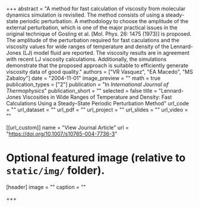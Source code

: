+++
abstract = "A method for fast calculation of viscosity from molecular dynamics simulation is revisited. The method consists of using a steady-state periodic perturbation. A methodology to choose the amplitude of the external perturbation, which is one of the major practical issues in the original technique of Gosling et al. [Mol. Phys. 26: 1475 (1973)] is proposed. The amplitude of the perturbation required for fast caculations and the viscosity values for wide ranges of temperature and density of the Lennard-Jones (LJ) model fluid are reported. The viscosity results are in agreement with recent LJ viscosity calculations. Additionally, the simulations demonstrate that the proposed approach is suitable to efficiently generate viscosity data of good quality."
authors = ["VR Vasquez", "EA Macedo", "MS Zabaloy"]
date = "2004-11-01"
image_preview = ""
math = true
publication_types = ["2"]
publication = "In *International Journal of Thermophysics*"
publication_short = ""
selected = false
title = "Lennard-Jones Viscosities in Wide Ranges of Temperature and Density: Fast Calculations Using a Steady–State Periodic Perturbation Method"
url_code = ""
url_dataset = ""
url_pdf = ""
url_project = ""
url_slides = ""
url_video = ""

[[url_custom]]
name = "View Journal Article"
url = "https://doi.org/10.1007/s10765-004-7736-3"

# Optional featured image (relative to `static/img/` folder).
[header]
image = ""
caption = ""

+++

